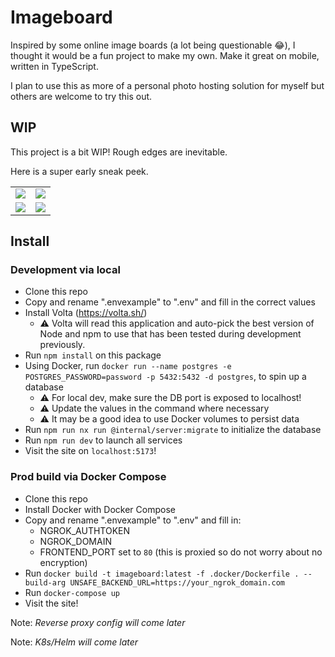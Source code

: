 # Imageboard

Inspired by some online image boards (a lot being questionable 😂), I thought it would be a fun project to make my own. Make it great on mobile, written in TypeScript.

I plan to use this as more of a personal photo hosting solution for myself but others are welcome to try this out.

## WIP

This project is a bit WIP! Rough edges are inevitable.

Here is a super early sneak peek.

|                                                                                                  |                                                                                                  |
| ------------------------------------------------------------------------------------------------ | ------------------------------------------------------------------------------------------------ |
| ![](https://github.com/jack3898/imageboard/assets/28375223/2ace2ce0-1029-4ca3-8512-ecae1e8b3318) | ![](https://github.com/jack3898/imageboard/assets/28375223/5ea1ad6c-4528-41c2-8b9f-141522630874) |
| ![](https://github.com/jack3898/imageboard/assets/28375223/deaa74c7-cccf-4c35-973d-45eec5123252) | ![](https://github.com/jack3898/imageboard/assets/28375223/6c156e05-ae6c-4773-b2de-b59a68c5f4f1) |

## Install

### Development via local

- Clone this repo
- Copy and rename ".envexample" to ".env" and fill in the correct values
- Install Volta (https://volta.sh/)
  - ⚠️ Volta will read this application and auto-pick the best version of Node and npm to use that has been tested during development previously.
- Run `npm install` on this package
- Using Docker, run `docker run --name postgres -e POSTGRES_PASSWORD=password -p 5432:5432 -d postgres`, to spin up a database
  - ⚠️ For local dev, make sure the DB port is exposed to localhost!
  - ⚠️ Update the values in the command where necessary
  - ⚠️ It may be a good idea to use Docker volumes to persist data
- Run `npm run nx run @internal/server:migrate` to initialize the database
- Run `npm run dev` to launch all services
- Visit the site on `localhost:5173`!

### Prod build via Docker Compose

- Clone this repo
- Install Docker with Docker Compose
- Copy and rename ".envexample" to ".env" and fill in:
  - NGROK_AUTHTOKEN
  - NGROK_DOMAIN
  - FRONTEND_PORT set to `80` (this is proxied so do not worry about no encryption)
- Run `docker build -t imageboard:latest -f .docker/Dockerfile . --build-arg UNSAFE_BACKEND_URL=https://your_ngrok_domain.com`
- Run `docker-compose up`
- Visit the site!

Note: _Reverse proxy config will come later_

Note: _K8s/Helm will come later_
